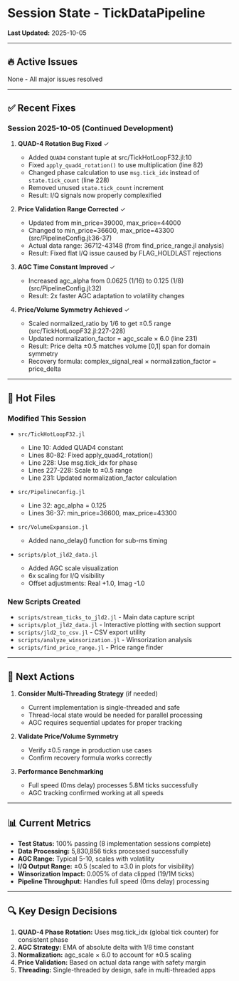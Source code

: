 # Session State - TickDataPipeline

**Last Updated:** 2025-10-05

---

## 🔥 Active Issues

None - All major issues resolved

---

## ✅ Recent Fixes

### Session 2025-10-05 (Continued Development)

1. **QUAD-4 Rotation Bug Fixed** ✓
   - Added `QUAD4` constant tuple at src/TickHotLoopF32.jl:10
   - Fixed `apply_quad4_rotation()` to use multiplication (line 82)
   - Changed phase calculation to use `msg.tick_idx` instead of `state.tick_count` (line 228)
   - Removed unused `state.tick_count` increment
   - Result: I/Q signals now properly complexified

2. **Price Validation Range Corrected** ✓
   - Updated from min_price=39000, max_price=44000
   - Changed to min_price=36600, max_price=43300 (src/PipelineConfig.jl:36-37)
   - Actual data range: 36712-43148 (from find_price_range.jl analysis)
   - Result: Fixed flat I/Q issue caused by FLAG_HOLDLAST rejections

3. **AGC Time Constant Improved** ✓
   - Increased agc_alpha from 0.0625 (1/16) to 0.125 (1/8) (src/PipelineConfig.jl:32)
   - Result: 2x faster AGC adaptation to volatility changes

4. **Price/Volume Symmetry Achieved** ✓
   - Scaled normalized_ratio by 1/6 to get ±0.5 range (src/TickHotLoopF32.jl:227-228)
   - Updated normalization_factor = agc_scale × 6.0 (line 231)
   - Result: Price delta ±0.5 matches volume [0,1] span for domain symmetry
   - Recovery formula: complex_signal_real × normalization_factor = price_delta

---

## 📂 Hot Files

### Modified This Session

- `src/TickHotLoopF32.jl`
  - Line 10: Added QUAD4 constant
  - Lines 80-82: Fixed apply_quad4_rotation()
  - Line 228: Use msg.tick_idx for phase
  - Lines 227-228: Scale to ±0.5 range
  - Line 231: Updated normalization_factor calculation

- `src/PipelineConfig.jl`
  - Line 32: agc_alpha = 0.125
  - Lines 36-37: min_price=36600, max_price=43300

- `src/VolumeExpansion.jl`
  - Added nano_delay() function for sub-ms timing

- `scripts/plot_jld2_data.jl`
  - Added AGC scale visualization
  - 6x scaling for I/Q visibility
  - Offset adjustments: Real +1.0, Imag -1.0

### New Scripts Created

- `scripts/stream_ticks_to_jld2.jl` - Main data capture script
- `scripts/plot_jld2_data.jl` - Interactive plotting with section support
- `scripts/jld2_to_csv.jl` - CSV export utility
- `scripts/analyze_winsorization.jl` - Winsorization analysis
- `scripts/find_price_range.jl` - Price range finder

---

## 🎯 Next Actions

1. **Consider Multi-Threading Strategy** (if needed)
   - Current implementation is single-threaded and safe
   - Thread-local state would be needed for parallel processing
   - AGC requires sequential updates for proper tracking

2. **Validate Price/Volume Symmetry**
   - Verify ±0.5 range in production use cases
   - Confirm recovery formula works correctly

3. **Performance Benchmarking**
   - Full speed (0ms delay) processes 5.8M ticks successfully
   - AGC tracking confirmed working at all speeds

---

## 📊 Current Metrics

- **Test Status:** 100% passing (8 implementation sessions complete)
- **Data Processing:** 5,830,856 ticks processed successfully
- **AGC Range:** Typical 5-10, scales with volatility
- **I/Q Output Range:** ±0.5 (scaled to ±3.0 in plots for visibility)
- **Winsorization Impact:** 0.005% of data clipped (19/1M ticks)
- **Pipeline Throughput:** Handles full speed (0ms delay) processing

---

## 🔍 Key Design Decisions

1. **QUAD-4 Phase Rotation:** Uses msg.tick_idx (global tick counter) for consistent phase
2. **AGC Strategy:** EMA of absolute delta with 1/8 time constant
3. **Normalization:** agc_scale × 6.0 to account for ±0.5 scaling
4. **Price Validation:** Based on actual data range with safety margin
5. **Threading:** Single-threaded by design, safe in multi-threaded apps
